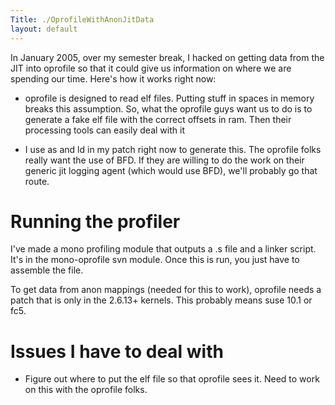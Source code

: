 ```yaml
---
Title: ./OprofileWithAnonJitData
layout: default
---
```


In January 2005, over my semester break, I hacked on getting data from
the JIT into oprofile so that it could give us information on where we
are spending our time. Here's how it works right now:

-   oprofile is designed to read elf files. Putting stuff in spaces in
    memory breaks this assumption. So, what the oprofile guys want us to
    do is to generate a fake elf file with the correct offsets in ram.
    Then their processing tools can easily deal with it

-   I use as and ld in my patch right now to generate this. The oprofile
    folks really want the use of BFD. If they are willing to do the work
    on their generic jit logging agent (which would use BFD), we'll
    probably go that route.

Running the profiler
====================

I've made a mono profiling module that outputs a .s file and a linker
script. It's in the mono-oprofile svn module. Once this is run, you just
have to assemble the file.

To get data from anon mappings (needed for this to work), oprofile needs
a patch that is only in the 2.6.13+ kernels. This probably means suse
10.1 or fc5.

Issues I have to deal with
==========================

-   Figure out where to put the elf file so that oprofile sees it. Need
    to work on this with the oprofile folks.

